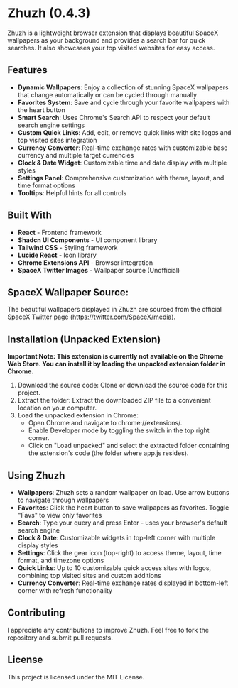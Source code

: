 # Zhuzh (0.4.3)
Zhuzh is a lightweight browser extension that displays beautiful SpaceX wallpapers as your background and provides a search bar for quick searches. It also showcases your top visited websites for easy access.

## Features
- **Dynamic Wallpapers**: Enjoy a collection of stunning SpaceX wallpapers that change automatically or can be cycled through manually
- **Favorites System**: Save and cycle through your favorite wallpapers with the heart button
- **Smart Search**: Uses Chrome's Search API to respect your default search engine settings
- **Custom Quick Links**: Add, edit, or remove quick links with site logos and top visited sites integration
- **Currency Converter**: Real-time exchange rates with customizable base currency and multiple target currencies
- **Clock & Date Widget**: Customizable time and date display with multiple styles
- **Settings Panel**: Comprehensive customization with theme, layout, and time format options
- **Tooltips**: Helpful hints for all controls

## Built With
- **React** - Frontend framework
- **Shadcn UI Components** - UI component library
- **Tailwind CSS** - Styling framework
- **Lucide React** - Icon library
- **Chrome Extensions API** - Browser integration
- **SpaceX Twitter Images** - Wallpaper source (Unofficial)

## SpaceX Wallpaper Source:
The beautiful wallpapers displayed in Zhuzh are sourced from the official SpaceX Twitter page (https://twitter.com/SpaceX/media).

## Installation (Unpacked Extension)
**Important Note: This extension is currently not available on the Chrome Web Store. You can install it by loading the unpacked extension folder in Chrome.**

1. Download the source code: Clone or download the source code for this project.
2. Extract the folder: Extract the downloaded ZIP file to a convenient location on your computer.
3. Load the unpacked extension in Chrome:
    - Open Chrome and navigate to chrome://extensions/.
    - Enable Developer mode by toggling the switch in the top right corner.
    - Click on "Load unpacked" and select the extracted folder containing the extension's code (the folder where app.js resides).

## Using Zhuzh
- **Wallpapers**: Zhuzh sets a random wallpaper on load. Use arrow buttons to navigate through wallpapers
- **Favorites**: Click the heart button to save wallpapers as favorites. Toggle "Favs" to view only favorites
- **Search**: Type your query and press Enter - uses your browser's default search engine
- **Clock & Date**: Customizable widgets in top-left corner with multiple display styles
- **Settings**: Click the gear icon (top-right) to access theme, layout, time format, and timezone options
- **Quick Links**: Up to 10 customizable quick access sites with logos, combining top visited sites and custom additions
- **Currency Converter**: Real-time exchange rates displayed in bottom-left corner with refresh functionality

## Contributing
I appreciate any contributions to improve Zhuzh. Feel free to fork the repository and submit pull requests.

## License
This project is licensed under the MIT License.